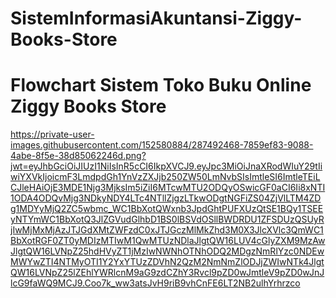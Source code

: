 # SistemInformasiAkuntansi-Ziggy-Books-Store

# Flowchart Sistem Toko Buku Online Ziggy Books Store

https://private-user-images.githubusercontent.com/152580884/287492468-7859ef83-9088-4abe-8f5e-38d85062246d.png?jwt=eyJhbGciOiJIUzI1NiIsInR5cCI6IkpXVCJ9.eyJpc3MiOiJnaXRodWIuY29tIiwiYXVkIjoicmF3LmdpdGh1YnVzZXJjb250ZW50LmNvbSIsImtleSI6ImtleTEiLCJleHAiOjE3MDE1Njg3MjksIm5iZiI6MTcwMTU2ODQyOSwicGF0aCI6Ii8xNTI1ODA4ODQvMjg3NDkyNDY4LTc4NTllZjgzLTkwODgtNGFiZS04ZjVlLTM4ZDg1MDYyMjQ2ZC5wbmc_WC1BbXotQWxnb3JpdGhtPUFXUzQtSE1BQy1TSEEyNTYmWC1BbXotQ3JlZGVudGlhbD1BS0lBSVdOSllBWDRDU1ZFSDUzQSUyRjIwMjMxMjAzJTJGdXMtZWFzdC0xJTJGczMlMkZhd3M0X3JlcXVlc3QmWC1BbXotRGF0ZT0yMDIzMTIwM1QwMTUzNDlaJlgtQW16LUV4cGlyZXM9MzAwJlgtQW16LVNpZ25hdHVyZT1jMzIwNWNhOTNhODQ2MDgzNmRlYzc0NDEwMWYwZTI4NTMyOTI1Y2YxYTUzZDVhN2QzM2NmNmZlODJjZWIwNTk4JlgtQW16LVNpZ25lZEhlYWRlcnM9aG9zdCZhY3Rvcl9pZD0wJmtleV9pZD0wJnJlcG9faWQ9MCJ9.Coo7k_ww3atsJvH9riB9vhCnFE6LT2NB2ulhYrhrzco
